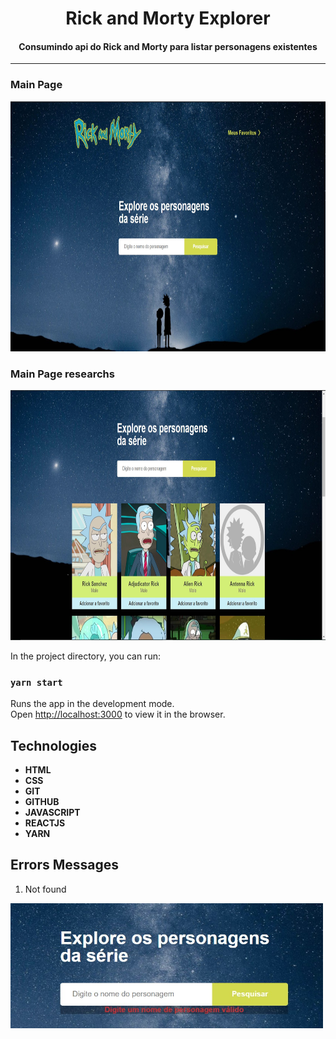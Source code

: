 <h1 align="center"> Rick and Morty Explorer </h1>

<h4 align="center"> Consumindo api do Rick and Morty para listar personagens existentes </h4>

---

<h3>Main Page</h3>
<div align="center">
    <img src="https://github.com/N0N4T0/rick-and-morty/blob/master/src/assets/inicial.jpg" width="800" height="400"> 
</div>

<h3>Main Page researchs</h3>
<div align="center">
    <img src="https://github.com/N0N4T0/rick-and-morty/blob/master/src/assets/pesquisado.jpg" width="800" height="400">   
</div>

In the project directory, you can run:

### `yarn start`

Runs the app in the development mode.\
Open [http://localhost:3000](http://localhost:3000) to view it in the browser.

## Technologies
- **HTML**
- **CSS**
- **GIT**
- **GITHUB**
- **JAVASCRIPT**
- **REACTJS**
- **YARN**

## Errors Messages
1) Not found
<img src="https://github.com/N0N4T0/rick-and-morty/blob/master/src/assets/error.jpg" width="500" height="200"> 
